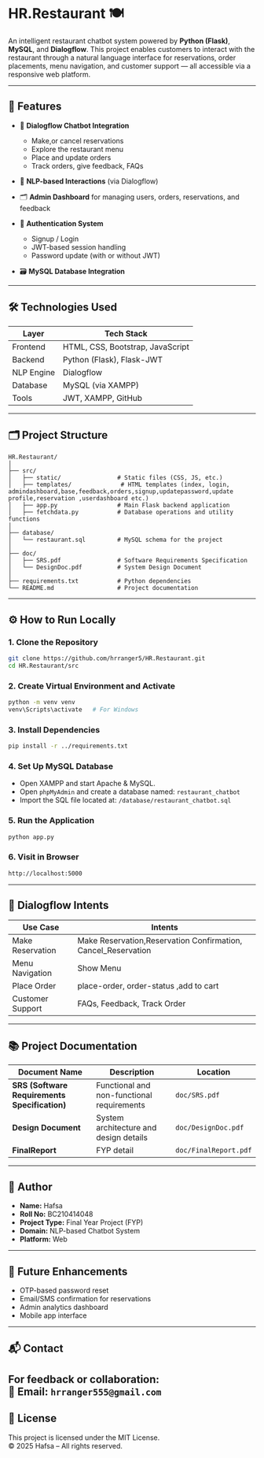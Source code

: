 # HR.Restaurant 🍽️

An intelligent restaurant chatbot system powered by **Python (Flask)**, **MySQL**, and **Dialogflow**. This project enables customers to interact with the restaurant through a natural language interface for reservations, order placements, menu navigation, and customer support — all accessible via a responsive web platform.



---

## 📌 Features

- 🤖 **Dialogflow Chatbot Integration**
  - Make,or cancel reservations
  - Explore the restaurant menu
  - Place and update orders
  - Track orders, give feedback, FAQs

- 🧠 **NLP-based Interactions** (via Dialogflow)
- 🗂️ **Admin Dashboard** for managing users, orders, reservations, and feedback
- 🔐 **Authentication System**
  - Signup / Login
  - JWT-based session handling
  - Password update (with or without JWT)
- 🗃️ **MySQL Database Integration**

---

## 🛠️ Technologies Used

| Layer        | Tech Stack                         |
|--------------|------------------------------------|
| Frontend     | HTML, CSS, Bootstrap, JavaScript   |
| Backend      | Python (Flask), Flask-JWT          |
| NLP Engine   | Dialogflow                         |
| Database     | MySQL (via XAMPP)                  |
| Tools        | JWT, XAMPP, GitHub        |

---

## 🗂️ Project Structure

```
HR.Restaurant/
│
├── src/
│   ├── static/                # Static files (CSS, JS, etc.)
│   ├── templates/              # HTML templates (index, login, admindashboard,base,feedback,orders,signup,updatepassword,update profile,reservation ,userdashboard etc.)
│   ├── app.py                 # Main Flask backend application
│   ├── fetchdata.py           # Database operations and utility functions
│
├── database/
│   └── restaurant.sql         # MySQL schema for the project
│
├── doc/
│   ├── SRS.pdf                # Software Requirements Specification
│   └── DesignDoc.pdf          # System Design Document
│
├── requirements.txt           # Python dependencies
└── README.md                  # Project documentation
```

---

## ⚙️ How to Run Locally

### 1. **Clone the Repository**

```bash
git clone https://github.com/hrranger5/HR.Restaurant.git
cd HR.Restaurant/src
```

### 2. **Create Virtual Environment and Activate**

```bash
python -m venv venv
venv\Scripts\activate   # For Windows
```

### 3. **Install Dependencies**

```bash
pip install -r ../requirements.txt
```

### 4. **Set Up MySQL Database**

- Open XAMPP and start Apache & MySQL.
- Open `phpMyAdmin` and create a database named: `restaurant_chatbot`
- Import the SQL file located at: `/database/restaurant_chatbot.sql`

### 5. **Run the Application**

```bash
python app.py
```

### 6. **Visit in Browser**

```bash
http://localhost:5000
```

---

## 🤖 Dialogflow Intents

| Use Case           | Intents                                                           |
|--------------------|-------------------------------------------                        |
| Make Reservation   | Make Reservation,Reservation Confirmation, Cancel_Reservation     |
| Menu Navigation    | Show Menu                                                      |
| Place Order        | place-order, order-status  ,add to cart                                           |
| Customer Support   | FAQs, Feedback, Track Order                                       |

---

## 📚 Project Documentation

| Document Name            | Description                                      | Location                     |
|--------------------------|--------------------------------------------------|------------------            |
| **SRS (Software Requirements Specification)** | Functional and non-functional requirements | `doc/SRS.pdf` |
| **Design Document**      | System architecture and design details           | `doc/DesignDoc.pdf`          |
| **FinalReport**          | FYP detail                                       | `doc/FinalReport.pdf`        |

---

## 👤 Author

- **Name:** Hafsa  
- **Roll No:** BC210414048  
- **Project Type:** Final Year Project (FYP)  
- **Domain:** NLP-based Chatbot System  
- **Platform:** Web  

---

## 🚀 Future Enhancements

- OTP-based password reset
- Email/SMS confirmation for reservations
- Admin analytics dashboard
- Mobile app interface

---

## 📬 Contact

For feedback or collaboration:  
📧 Email: `hrranger555@gmail.com` 
---

## 📜 License

This project is licensed under the MIT License.  
© 2025 Hafsa – All rights reserved.
